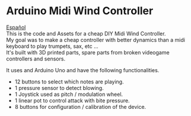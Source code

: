 # Arduino Midi Wind Controller 
<a href="Readme.md">Español</a>   
This is the code and Assets for a cheap DIY Midi Wind Controller.  
My goal was to make a cheap controller with better dynamics than a midi keyboard to play trumpets, sax, etc ...  
It's built with 3D printed parts, spare parts from broken videogame controllers and sensors. 

It uses and Arduino Uno and have the following functionalities.  

* 12 buttons to select which notes are playing.  
* 1 pressure sensor to detect blowing.
* 1 Joystick used as pitch / modulation wheel.
* 1 linear pot to control attack with bite pressure.
* 8 buttons for configuration / calibration of the device.

